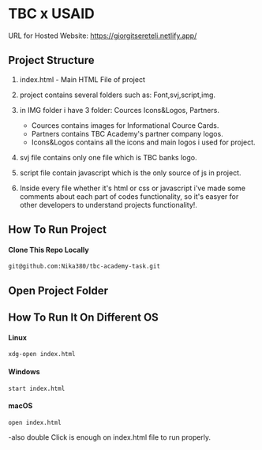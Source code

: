 
# TBC x USAID
URL for Hosted Website: https://giorgitsereteli.netlify.app/


## Project Structure
1. index.html - Main HTML File of project 
2. project contains several folders such as: Font,svj,script,img.
3. in IMG folder i have 3 folder: Cources Icons&Logos, Partners.
    - Cources contains images for Informational Cource Cards.
    - Partners contains TBC Academy's partner company logos.
    - Icons&Logos contains all the icons and main logos i used for project.
      
4. svj file contains only one file which is TBC banks logo.
5. script file contain javascript which is the only source of js in project.


6. Inside every file whether it's html or css or javascript i've made some comments
   about each part of codes functionality, so it's easyer for other developers to
   understand projects functionality!.
   



## How To Run Project
#### Clone This Repo Locally
    git@github.com:Nika380/tbc-academy-task.git

## Open Project Folder

## How To Run It On Different OS

#### Linux
    xdg-open index.html

#### Windows
    start index.html
#### macOS
    open index.html

-also double Click is enough on index.html file to run properly.

